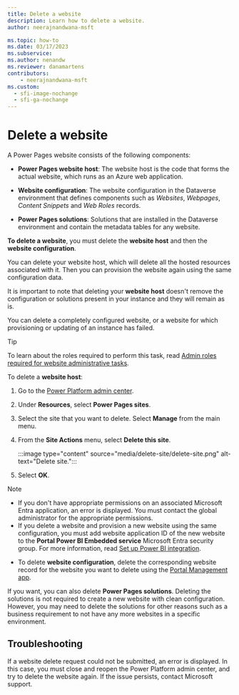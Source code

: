 ```yaml
---
title: Delete a website
description: Learn how to delete a website.
author: neerajnandwana-msft

ms.topic: how-to
ms.date: 03/17/2023
ms.subservice: 
ms.author: nenandw
ms.reviewer: danamartens
contributors:
    - neerajnandwana-msft
ms.custom:
  - sfi-image-nochange
  - sfi-ga-nochange
---
```


# Delete a website

A Power Pages website consists of the following components:

- **Power Pages website host**: The website host is the code that forms the actual website, which runs as an Azure web application.

- **Website configuration**: The website configuration in the Dataverse environment that defines components such as *Websites*, *Webpages*, *Content Snippets* and *Web Roles* records.

- **Power Pages solutions**: Solutions that are installed in the Dataverse environment and contain the metadata tables for any website.

**To delete a website**, you must delete the **website host** and then the **website configuration**.

You can delete your website host, which will delete all the hosted resources associated with it. Then you can provision the website again using the same configuration data.

It is important to note that deleting your **website host** doesn't remove the configuration or solutions present in your instance and they will remain as is.

You can delete a completely configured website, or a website for which provisioning or updating of an instance has failed.

> [!TIP]
> To learn about the roles required to perform this task, read [Admin roles required for website administrative tasks](admin-roles.md).

To delete a **website host**:

1. Go to the [Power Platform admin center](https://aka.ms/ppac).

1. Under **Resources**, select **Power Pages sites**.

1. Select the site that you want to delete. Select **Manage** from the main menu.

1. From the **Site Actions** menu, select **Delete this site**.

    :::image type="content" source="media/delete-site/delete-site.png" alt-text="Delete site.":::

1. Select **OK**.

> [!NOTE]
> - If you don't have appropriate permissions on an associated Microsoft Entra application, an error is displayed. You must contact the global administrator for the appropriate permissions.
> - If you delete a website and provision a new website using the same configuration, you must add website application ID of the new website to the **Portal Power BI Embedded service** Microsoft Entra security group. For more information, read [Set up Power BI integration](/power-apps/maker/portals/admin/set-up-power-bi-integration#create-security-group-and-add-to-power-bi-account).
 
- To delete **website configuration**, delete the corresponding website record for the website you want to delete using the [Portal Management app](../configure/portal-management-app.md).

If you want, you can also delete **Power Pages solutions**. Deleting the solutions is not required to create a new website with clean configuration. However, you may need to delete the solutions for other reasons such as a business requirement to not have any more websites in a specific environment.

## Troubleshooting

If a website delete request could not be submitted, an error is displayed. In this case, you must close and reopen the Power Platform admin center, and try to delete the website again. If the issue persists, contact Microsoft support.
